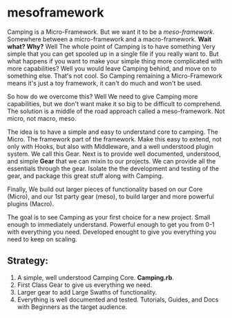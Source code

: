 # mesoframework
Camping is a Micro-Framework. But we want it to be a *meso-framework*. Somewhere between a micro-framework and a macro-framework.
**Wait what? Why?**
Well The whole point of Camping is to have something Very simple that you can get spooled up in a single file if you really want to. But what happens if you want to make your simple thing more complicated with more capabilities? Well you would leave Camping behind, and move on to something else. That's not cool. So Camping remaining a Micro-Framework means it's just a toy framework, it can't do much and won't be used.

So how do we overcome this? Well We need to give Camping more capabilities, but we don't want make it so big to be difficult to comprehend. The solution is a middle of the road approach called a meso-framework. Not micro, not macro, meso.

The idea is to have a simple and easy to understand core to camping. The Micro. The framework part of the framework. Make this easy to extend, not only with Hooks, but also with Middleware, and a well understood plugin system. We call this Gear. Next is to provide well documented, understood, and simple **Gear** that we can mixin to our projects. We can provide all the essentials through the gear. Isolate the the development and testing of the gear, and package this great stuff along with Camping.

Finally, We build out larger pieces of functionality based on our Core (Micro), and our 1st party gear (meso), to build larger and more powerful plugins (Macro).

The goal is to see Camping as your first choice for a new project. Small enough to immediately understand. Powerful enough to get you from 0-1 with everything you need. Developed enought to give you everything you need to keep on scaling.

## Strategy:
1. A simple, well understood Camping Core. **Camping.rb**.
2. First Class Gear to give us everything we need.
3. Larger gear to add Large Swaths of functionality.
4. Everything is well documented and tested. Tutorials, Guides, and Docs with Beginners as the target audience.


